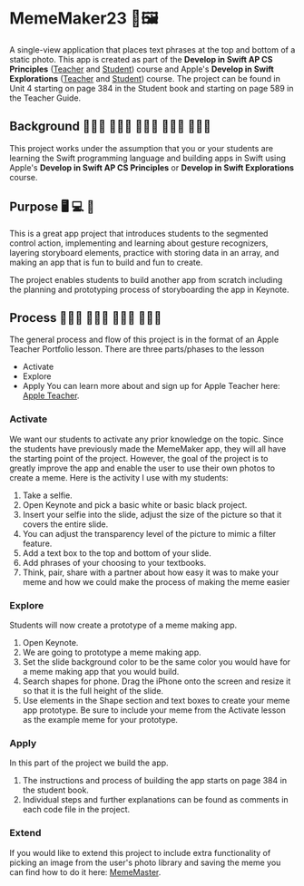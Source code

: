 #  MemeMaker23 📸🖼️
A single-view application that places text phrases at the top and bottom of a static photo.
This app is created as part of the **Develop in Swift AP CS Principles** ([Teacher](https://books.apple.com/us/book/develop-in-swift-ap-cs-principles-teacher-guide/id1581182833) and [Student](https://books.apple.com/us/book/develop-in-swift-ap-cs-principles/id1581182719)) course and Apple's **Develop in Swift Explorations** ([Teacher](https://books.apple.com/us/book/develop-in-swift-explorations-teacher-guide/id1511184084) and [Student](https://books.apple.com/us/book/develop-in-swift-explorations/id1511184149)) course. The project can be found in Unit 4 starting on page 384 in the Student book and starting on page 589 in the Teacher Guide. 

## Background 👩🏼‍🎓 🧑🏿‍🎓 👨🏽‍🎓 👩🏻‍💻 👨🏾‍💻
This project works under the assumption that you or your students are learning the Swift programming language and building apps in Swift using Apple's **Develop in Swift AP CS Principles** or **Develop in Swift Explorations** course.



## Purpose 🖥 💻 📱
This is a great app project that introduces students to the segmented control action, implementing and learning about gesture recognizers, layering storyboard elements, practice with storing data in an array, and making an app that is fun to build and fun to create.

The project enables students to build another app from scratch including the planning and prototyping process of storyboarding the app in Keynote.

## Process 👩🏾‍🏫 👨🏻‍🏫 👨🏻‍💻 👩🏽‍💻
The general process and flow of this project is in the format of an Apple Teacher Portfolio lesson. There are three parts/phases to the lesson
- Activate
- Explore 
- Apply
You can learn more about and sign up for Apple Teacher here: [Apple Teacher](https://www.apple.com/education/k12/teacher-resources/). 

### Activate
We want our students to activate any prior knowledge on the topic. Since the students have previously made the MemeMaker app, they will all have the starting point of the project. However, the goal of the project is to greatly improve the app and enable the user to use their own photos to create a meme. Here is the activity I use with my students:

1. Take a selfie.
2. Open Keynote and pick a basic white or basic black project.
3. Insert your selfie into the slide, adjust the size of the picture so that it covers the entire slide.
4. You can adjust the transparency level of the picture to mimic a filter feature.
5. Add a text box to the top and bottom of your slide.
6. Add phrases of your choosing to your textbooks. 
7. Think, pair, share with a partner about how easy it was to make your meme and how we could make the process of making the meme easier

### Explore
Students will now create a prototype of a meme making app.

1. Open Keynote.
2. We are going to prototype a meme making app.
3. Set the slide background color to be the same color you would have for a meme making app that you would build.
4. Search shapes for phone. Drag the iPhone onto the screen and resize it so that it is the full height of the slide.
5. Use elements in the Shape section and text boxes to create your meme app prototype. Be sure to include your meme from the Activate lesson as the example meme for your prototype.


### Apply 
In this part of the project we build the app.
    
1. The instructions and process of building the app starts on page 384 in the student book.
2. Individual steps and further explanations can be found as comments in each code file in the project.


### Extend
If you would like to extend this project to include extra functionality of picking an image from the user's photo library and saving the meme you can find how to do it here: [MemeMaster](https://github.com/Swift-Teacher/MemeMaster).

